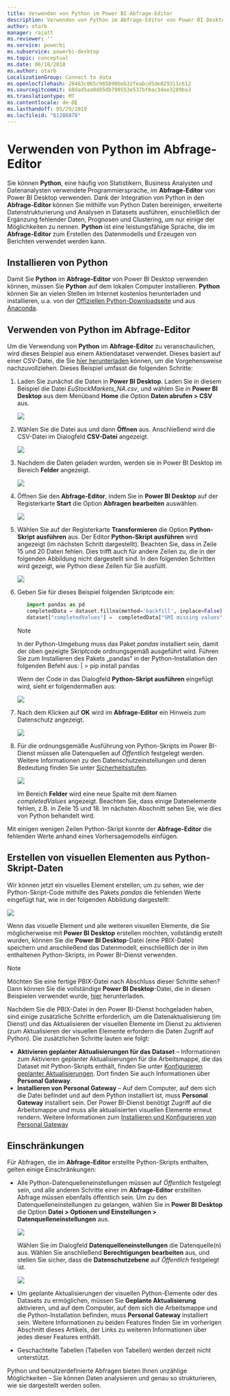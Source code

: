```yaml
---
title: Verwenden von Python im Power BI-Abfrage-Editor
description: Verwenden von Python im Abfrage-Editor von Power BI Desktop für erweiterte Analysen
author: otarb
manager: rajatt
ms.reviewer: ''
ms.service: powerbi
ms.subservice: powerbi-desktop
ms.topic: conceptual
ms.date: 06/18/2018
ms.author: otarb
LocalizationGroup: Connect to data
ms.openlocfilehash: 28463c065c965b90beb32feabcd5de029311c612
ms.sourcegitcommit: 60dad5aa0d85db790553e537bf8ac34ee3289ba3
ms.translationtype: MT
ms.contentlocale: de-DE
ms.lasthandoff: 05/29/2019
ms.locfileid: "61286878"
---
```

# <a name="using-python-in-query-editor"></a>Verwenden von Python im Abfrage-Editor
Sie können **Python**, eine häufig von Statistikern, Business Analysten und Datenanalysten verwendete Programmiersprache, im **Abfrage-Editor** von Power BI Desktop verwenden. Dank der Integration von Python in den **Abfrage-Editor** können Sie mithilfe von Python Daten bereinigen, erweiterte Datenstrukturierung und Analysen in Datasets ausführen, einschließlich der Ergänzung fehlender Daten, Prognosen und Clustering, um nur einige der Möglichkeiten zu nennen. **Python** ist eine leistungsfähige Sprache, die im **Abfrage-Editor** zum Erstellen des Datenmodells und Erzeugen von Berichten verwendet werden kann.

## <a name="installing-python"></a>Installieren von Python
Damit Sie **Python** im **Abfrage-Editor** von Power BI Desktop verwenden können, müssen Sie **Python** auf dem lokalen Computer installieren. **Python** können Sie an vielen Stellen im Internet kostenlos herunterladen und installieren, u.a. von der [Offiziellen Python-Downloadseite](https://www.python.org/) und aus [Anaconda](https://anaconda.org/anaconda/python/).

## <a name="using-python-in-query-editor"></a>Verwenden von Python im Abfrage-Editor
Um die Verwendung von **Python** im **Abfrage-Editor** zu veranschaulichen, wird dieses Beispiel aus einem Aktiendataset verwendet. Dieses basiert auf einer CSV-Datei, die Sie [hier herunterladen](http://download.microsoft.com/download/F/8/A/F8AA9DC9-8545-4AAE-9305-27AD1D01DC03/EuStockMarkets_NA.csv) können, um die Vorgehensweise nachzuvollziehen. Dieses Beispiel umfasst die folgenden Schritte:

1. Laden Sie zunächst die Daten in **Power BI Desktop**. Laden Sie in diesem Beispiel die Datei *EuStockMarkets_NA.csv*, und wählen Sie in **Power BI Desktop** aus dem Menüband **Home** die Option **Daten abrufen > CSV** aus.
   
   ![](media/desktop-python-in-query-editor/python-in-query-editor-1.png)
2. Wählen Sie die Datei aus und dann **Öffnen** aus. Anschließend wird die CSV-Datei im Dialogfeld **CSV-Datei** angezeigt.
   
   ![](media/desktop-python-in-query-editor/python-in-query-editor-2.png)
3. Nachdem die Daten geladen wurden, werden sie in Power BI Desktop im Bereich **Felder** angezeigt.
   
   ![](media/desktop-python-in-query-editor/python-in-query-editor-3.png)
4. Öffnen Sie den **Abfrage-Editor**, indem Sie in **Power BI Desktop** auf der Registerkarte **Start** die Option **Abfragen bearbeiten** auswählen.
   
   ![](media/desktop-python-in-query-editor/python-in-query-editor-4.png)
5. Wählen Sie auf der Registerkarte **Transformieren** die Option **Python-Skript ausführen** aus. Der Editor **Python-Skript ausführen** wird angezeigt (im nächsten Schritt dargestellt). Beachten Sie, dass in Zeile 15 und 20 Daten fehlen. Dies trifft auch für andere Zeilen zu, die in der folgenden Abbildung nicht dargestellt sind. In den folgenden Schritten wird gezeigt, wie Python diese Zeilen für Sie ausfüllt.
   
   ![](media/desktop-python-in-query-editor/python-in-query-editor-5.png)
6. Geben Sie für dieses Beispiel folgenden Skriptcode ein:
   
    ```python
       import pandas as pd
       completedData = dataset.fillna(method='backfill', inplace=False)
       dataset["completedValues"] =  completedData["SMI missing values"]
   ```

   > [!NOTE]
   > In der Python-Umgebung muss das Paket *pandas* installiert sein, damit der oben gezeigte Skriptcode ordnungsgemäß ausgeführt wird. Führen Sie zum Installieren des Pakets „pandas“ in der Python-Installation den folgenden Befehl aus: |      > pip install pandas
   > 
   > 
   
   Wenn der Code in das Dialogfeld **Python-Skript ausführen** eingefügt wird, sieht er folgendermaßen aus:
   
   ![](media/desktop-python-in-query-editor/python-in-query-editor-5b.png)
7. Nach dem Klicken auf **OK** wird im **Abfrage-Editor** ein Hinweis zum Datenschutz angezeigt.
   
   ![](media/desktop-python-in-query-editor/python-in-query-editor-6.png)
8. Für die ordnungsgemäße Ausführung von Python-Skripts im Power BI-Dienst müssen alle Datenquellen auf *Öffentlich* festgelegt werden. Weitere Informationen zu den Datenschutzeinstellungen und deren Bedeutung finden Sie unter [Sicherheitsstufen](desktop-privacy-levels.md).
   
   ![](media/desktop-python-in-query-editor/python-in-query-editor-7.png)
   
   Im Bereich **Felder** wird eine neue Spalte mit dem Namen *completedValues* angezeigt. Beachten Sie, dass einige Datenelemente fehlen, z.B. in Zeile 15 und 18. Im nächsten Abschnitt sehen Sie, wie dies von Python behandelt wird.
   

Mit einigen wenigen Zeilen Python-Skript konnte der **Abfrage-Editor** die fehlenden Werte anhand eines Vorhersagemodells einfügen.

## <a name="creating-visuals-from-python-script-data"></a>Erstellen von visuellen Elementen aus Python-Skript-Daten
Wir können jetzt ein visuelles Element erstellen, um zu sehen, wie der Python-Skript-Code mithilfe des Pakets *pandas* die fehlenden Werte eingefügt hat, wie in der folgenden Abbildung dargestellt:

![](media/desktop-python-in-query-editor/python-in-query-editor-8.png)

Wenn das visuelle Element und alle weiteren visuellen Elemente, die Sie möglicherweise mit **Power BI Desktop** erstellen möchten, vollständig erstellt wurden, können Sie die **Power BI Desktop**-Datei (eine PBIX-Datei) speichern und anschließend das Datenmodell, einschließlich der in ihm enthaltenen Python-Skripts, im Power BI-Dienst verwenden.

> [!NOTE]
> Möchten Sie eine fertige PBIX-Datei nach Abschluss dieser Schritte sehen? Dann können Sie die vollständige **Power BI Desktop**-Datei, die in diesen Beispielen verwendet wurde, [hier](http://download.microsoft.com/download/A/B/C/ABCF5589-B88F-49D4-ADEB-4A623589FC09/Complete%20Values%20with%20Python%20in%20PQ.pbix) herunterladen.

Nachdem Sie die PBIX-Datei in den Power BI-Dienst hochgeladen haben, sind einige zusätzliche Schritte erforderlich, um die Datenaktualisierung (im Dienst) und das Aktualisieren der visuellen Elemente im Dienst zu aktivieren (zum Aktualisieren der visuellen Elemente erfordern die Daten Zugriff auf Python). Die zusätzlichen Schritte lauten wie folgt:

* **Aktivieren geplanter Aktualisierungen für das Dataset** – Informationen zum Aktivieren geplanter Aktualisierungen für die Arbeitsmappe, die das Dataset mit Python-Skripts enthält, finden Sie unter [Konfigurieren geplanter Aktualisierungen](refresh-scheduled-refresh.md). Dort finden Sie auch Informationen über **Personal Gateway**.
* **Installieren von Personal Gateway** – Auf dem Computer, auf dem sich die Datei befindet und auf dem Python installiert ist, muss **Personal Gateway** installiert sein. Der Power BI-Dienst benötigt Zugriff auf die Arbeitsmappe und muss alle aktualisierten visuellen Elemente erneut rendern. Weitere Informationen zum [Installieren und Konfigurieren von Personal Gateway](personal-gateway.md)

## <a name="limitations"></a>Einschränkungen
Für Abfragen, die im **Abfrage-Editor** erstellte Python-Skripts enthalten, gelten einige Einschränkungen:

* Alle Python-Datenquelleneinstellungen müssen auf *Öffentlich* festgelegt sein, und alle anderen Schritte einer im **Abfrage-Editor** erstellten Abfrage müssen ebenfalls öffentlich sein. Um zu den Datenquelleneinstellungen zu gelangen, wählen Sie in **Power BI Desktop** die Option **Datei > Optionen und Einstellungen > Datenquelleneinstellungen** aus.
  
  ![](media/desktop-python-in-query-editor/python-in-query-editor-9.png)
  
  Wählen Sie im Dialogfeld **Datenquelleneinstellungen** die Datenquelle(n) aus. Wählen Sie anschließend **Berechtigungen bearbeiten** aus, und stellen Sie sicher, dass die **Datenschutzebene** auf *Öffentlich* festgelegt ist.
  
  ![](media/desktop-python-in-query-editor/python-in-query-editor-10.png)    
* Um geplante Aktualisierungen der visuellen Python-Elemente oder des Datasets zu ermöglichen, müssen Sie **Geplante Aktualisierung** aktivieren, und auf dem Computer, auf dem sich die Arbeitsmappe und die Python-Installation befinden, muss **Personal Gateway** installiert sein. Weitere Informationen zu beiden Features finden Sie im vorherigen Abschnitt dieses Artikels, der Links zu weiteren Informationen über jedes dieser Features enthält.
* Geschachtelte Tabellen (Tabellen von Tabellen) werden derzeit nicht unterstützt. 

Python und benutzerdefinierte Abfragen bieten Ihnen unzählige Möglichkeiten – Sie können Daten analysieren und genau so strukturieren, wie sie dargestellt werden sollen.

